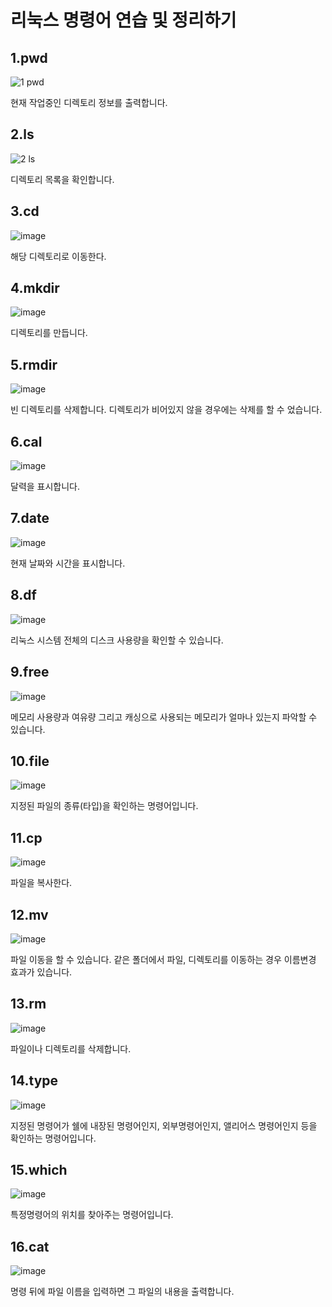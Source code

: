 # 리눅스 명령어 연습 및 정리하기
## 1.pwd
![1 pwd](https://user-images.githubusercontent.com/48200520/77314238-9ac69580-6d48-11ea-83bd-e4299ad9fc67.jpg)

현재 작업중인 디렉토리 정보를 출력합니다.
## 2.ls
![2 ls](https://user-images.githubusercontent.com/48200520/77314711-88009080-6d49-11ea-9f1a-7d9328b9d34c.jpg)

디렉토리 목록을 확인합니다.
## 3.cd
![image](https://user-images.githubusercontent.com/48200520/77319503-458f8180-6d52-11ea-9446-8f294df339f0.png)

해당 디렉토리로 이동한다. 
## 4.mkdir
![image](https://user-images.githubusercontent.com/48200520/77319519-4cb68f80-6d52-11ea-86f1-25100af9c932.png)


디렉토리를 만듭니다. 
## 5.rmdir
![image](https://user-images.githubusercontent.com/48200520/77319534-53450700-6d52-11ea-94f3-b1e54d0974a2.png)


빈 디렉토리를 삭제합니다. 디렉토리가 비어있지 않을 경우에는 삭제를 할 수 었습니다. 
## 6.cal
![image](https://user-images.githubusercontent.com/48200520/77319551-5c35d880-6d52-11ea-8f8e-9b7a90352594.png)


달력을 표시합니다. 
## 7.date
![image](https://user-images.githubusercontent.com/48200520/77319565-6526aa00-6d52-11ea-9895-dc6fdd13b144.png)


현재 날짜와 시간을 표시합니다. 
## 8.df
![image](https://user-images.githubusercontent.com/48200520/77319687-9b642980-6d52-11ea-873d-009354fcf1e1.png)



리눅스 시스템 전체의 디스크 사용량을 확인할 수 있습니다. 
## 9.free
![image](https://user-images.githubusercontent.com/48200520/77319718-a3bc6480-6d52-11ea-91da-7d0a17359593.png)


메모리 사용량과 여유량 그리고 캐싱으로 사용되는 메모리가 얼마나 있는지 파악할 수 있습니다. 
## 10.file
![image](https://user-images.githubusercontent.com/48200520/77319733-aa4adc00-6d52-11ea-9a5c-a5d843bb980e.png)


지정된 파일의 종류(타입)을 확인하는 명령어입니다. 
## 11.cp
![image](https://user-images.githubusercontent.com/48200520/77319746-b040bd00-6d52-11ea-8a1c-58a5dd704ed1.png)


파일을 복사한다. 
## 12.mv
![image](https://user-images.githubusercontent.com/48200520/77319758-b767cb00-6d52-11ea-8e55-8db9faabf675.png)


파일 이동을 할 수 있습니다. 같은 폴더에서 파일, 디렉토리를 이동하는 경우 이름변경 효과가 있습니다.
## 13.rm
![image](https://user-images.githubusercontent.com/48200520/77319767-bd5dac00-6d52-11ea-9c82-e1030e161c77.png)


파일이나 디렉토리를 삭제합니다. 
## 14.type
![image](https://user-images.githubusercontent.com/48200520/77319779-c3ec2380-6d52-11ea-9033-64bf820023d3.png)


지정된 명령어가 쉘에 내장된 명령어인지, 외부명령어인지, 앨리어스 명령어인지 등을 확인하는 명령어입니다. 
## 15.which
![image](https://user-images.githubusercontent.com/48200520/77319792-c9496e00-6d52-11ea-841e-fa03e4655d12.png)


특정명령어의 위치를 찾아주는 명령어입니다. 
## 16.cat
![image](https://user-images.githubusercontent.com/48200520/77319406-209b0e80-6d52-11ea-93c5-be5b260bebd5.png)

명령 뒤에 파일 이름을 입력하면 그 파일의 내용을 출력합니다. 

